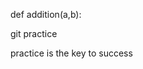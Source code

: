 <!-- this is the practice of git and github -->

def addition(a,b):


git practice 


practice is the key to success 
